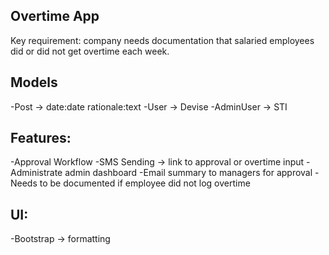 ## Overtime App

Key requirement: company needs documentation that salaried employees did or did not get overtime each week.

## Models

-Post -> date:date rationale:text
-User -> Devise
-AdminUser -> STI

## Features:
-Approval Workflow
-SMS Sending -> link to approval or overtime input
-Administrate admin dashboard
-Email summary to managers for approval
-Needs to be documented if employee did not log overtime

## UI:
-Bootstrap -> formatting

